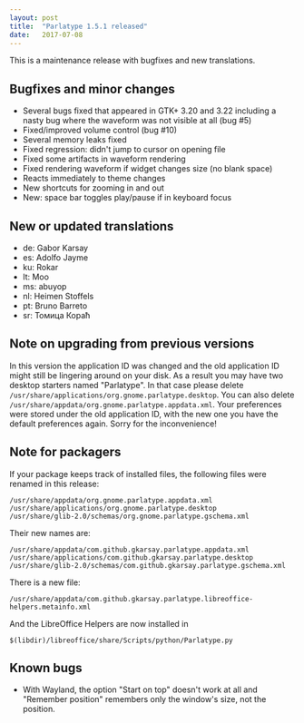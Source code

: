 ```yaml
---
layout: post
title:  "Parlatype 1.5.1 released"
date:   2017-07-08
---
```


This is a maintenance release with bugfixes and new translations.

## Bugfixes and minor changes
* Several bugs fixed that appeared in GTK+ 3.20 and 3.22 including a nasty bug where the waveform was not visible at all (bug #5)
* Fixed/improved volume control (bug #10)
* Several memory leaks fixed
* Fixed regression: didn't jump to cursor on opening file
* Fixed some artifacts in waveform rendering
* Fixed rendering waveform if widget changes size (no blank space)
* Reacts immediately to theme changes
* New shortcuts for zooming in and out
* New: space bar toggles play/pause if in keyboard focus

## New or updated translations
* de: Gabor Karsay
* es: Adolfo Jayme
* ku: Rokar
* lt: Moo
* ms: abuyop
* nl: Heimen Stoffels
* pt: Bruno Barreto
* sr: Томица Кораћ

## Note on upgrading from previous versions
In this version the application ID was changed and the old application ID might still be lingering around on your disk. As a result you may have two desktop starters named "Parlatype". In that case please delete `/usr/share/applications/org.gnome.parlatype.desktop`. You can also delete `/usr/share/appdata/org.gnome.parlatype.appdata.xml`. Your preferences were stored under the old application ID, with the new one you have the default preferences again. Sorry for the inconvenience!

## Note for packagers
If your package keeps track of installed files, the following files were renamed in this release:
```
/usr/share/appdata/org.gnome.parlatype.appdata.xml
/usr/share/applications/org.gnome.parlatype.desktop
/usr/share/glib-2.0/schemas/org.gnome.parlatype.gschema.xml
```
Their new names are:
```
/usr/share/appdata/com.github.gkarsay.parlatype.appdata.xml
/usr/share/applications/com.github.gkarsay.parlatype.desktop
/usr/share/glib-2.0/schemas/com.github.gkarsay.parlatype.gschema.xml
```
There is a new file:
```
/usr/share/appdata/com.github.gkarsay.parlatype.libreoffice-helpers.metainfo.xml
```
And the LibreOffice Helpers are now installed in
```
$(libdir)/libreoffice/share/Scripts/python/Parlatype.py
```

## Known bugs
* With Wayland, the option "Start on top" doesn't work at all and "Remember position" remembers only the window's size, not the position.
